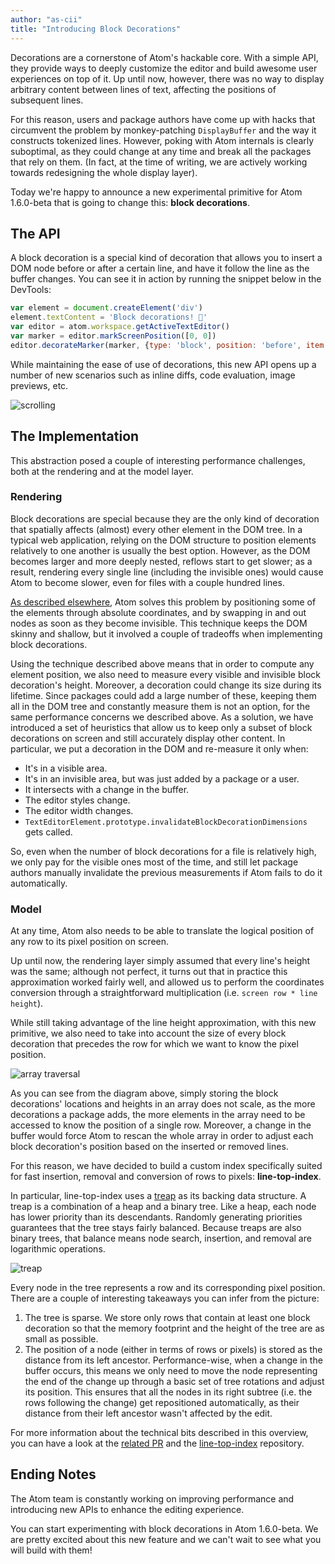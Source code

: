 ```yaml
---
author: "as-cii"
title: "Introducing Block Decorations"
---
```


Decorations are a cornerstone of Atom's hackable core. With a simple API, they provide ways to deeply customize the editor and build awesome user experiences on top of it. Up until now, however, there was no way to display arbitrary content between lines of text, affecting the positions of subsequent lines.

<!--more-->

For this reason, users and package authors have come up with hacks that circumvent the problem by monkey-patching `DisplayBuffer` and the way it constructs tokenized lines. However, poking with Atom internals is clearly suboptimal, as they could change at any time and break all the packages that rely on them. (In fact, at the time of writing, we are actively working towards redesigning the whole display layer).

Today we're happy to announce a new experimental primitive for Atom 1.6.0-beta that is going to change this: **block decorations**.

## The API

A block decoration is a special kind of decoration that allows you to insert a DOM node before or after a certain line, and have it follow the line as the buffer changes. You can see it in action by running the snippet below in the DevTools:

```js
var element = document.createElement('div')
element.textContent = 'Block decorations! 🐲'
var editor = atom.workspace.getActiveTextEditor()
var marker = editor.markScreenPosition([0, 0])
editor.decorateMarker(marker, {type: 'block', position: 'before', item: element})
```

While maintaining the ease of use of decorations, this new API opens up a number of new scenarios such as inline diffs, code evaluation, image previews, etc.

![scrolling](https://cloud.githubusercontent.com/assets/482957/12779421/2d010e22-ca68-11e5-9ffd-23d87ce42422.gif)

## The Implementation

This abstraction posed a couple of interesting performance challenges, both at the rendering and at the model layer.

### Rendering

Block decorations are special because they are the only kind of decoration that spatially affects (almost) every other element in the DOM tree. In a typical web application, relying on the DOM structure to position elements relatively to one another is usually the best option. However, as the DOM becomes larger and more deeply nested, reflows start to get slower; as a result, rendering every single line (including the invisible ones) would cause Atom to become slower, even for files with a couple hundred lines.

[As described elsewhere](/blog/2015/06/24/rendering-improvements), Atom solves this problem by positioning some of the elements through absolute coordinates, and by swapping in and out nodes as soon as they become invisible. This technique keeps the DOM skinny and shallow, but it involved a couple of tradeoffs when implementing block decorations.

Using the technique described above means that in order to compute any element position, we also need to measure every visible and invisible block decoration's height. Moreover, a decoration could change its size during its lifetime. Since packages could add a large number of these, keeping them all in the DOM tree and constantly measure them is not an option, for the same performance concerns we described above. As a solution, we have introduced a set of heuristics that allow us to keep only a subset of block decorations on screen and still accurately display other content. In particular, we put a decoration in the DOM and re-measure it only when:

- It's in a visible area.
- It's in an invisible area, but was just added by a package or a user.
- It intersects with a change in the buffer.
- The editor styles change.
- The editor width changes.
- `TextEditorElement.prototype.invalidateBlockDecorationDimensions` gets called.

So, even when the number of block decorations for a file is relatively high, we only pay for the visible ones most of the time, and still let package authors manually invalidate the previous measurements if Atom fails to do it automatically.

### Model

At any time, Atom also needs to be able to translate the logical position of any row to its pixel position on screen.

Up until now, the rendering layer simply assumed that every line's height was the same; although not perfect, it turns out that in practice this approximation worked fairly well, and allowed us to perform the coordinates conversion through a straightforward multiplication (i.e. `screen row * line height`).

While still taking advantage of the line height approximation, with this new primitive, we also need to take into account the size of every block decoration that precedes the row for which we want to know the pixel position.

![array traversal](https://cloud.githubusercontent.com/assets/482957/12779934/41ccf0ca-ca6b-11e5-85c7-2e5a8510810d.gif)

As you can see from the diagram above, simply storing the block decorations' locations and heights in an array does not scale, as the more decorations a package adds, the more elements in the array need to be accessed to know the position of a single row. Moreover, a change in the buffer would force Atom to rescan the whole array in order to adjust each block decoration's position based on the inserted or removed lines.

For this reason, we have decided to build a custom index specifically suited for fast insertion, removal and conversion of rows to pixels: **line-top-index**.

In particular, line-top-index uses a [treap](https://en.wikipedia.org/wiki/Treap) as its backing data structure. A treap is a combination of a heap and a binary tree. Like a heap, each node has lower priority than its descendants. Randomly generating priorities guarantees that the tree stays fairly balanced. Because treaps are also binary trees, that balance means node search, insertion, and removal are logarithmic operations.

![treap](https://cloud.githubusercontent.com/assets/482957/12704155/a6644952-c854-11e5-966d-05b2ebf3d070.png)

Every node in the tree represents a row and its corresponding pixel position. There are a couple of interesting takeaways you can infer from the picture:

1. The tree is sparse. We store only rows that contain at least one block decoration so that the memory footprint and the height of the tree are as small as possible.
2. The position of a node (either in terms of rows or pixels) is stored as the distance from its left ancestor. Performance-wise, when a change in the buffer occurs, this means we only need to move the node representing the end of the change up through a basic set of tree rotations and adjust its position. This ensures that all the nodes in its right subtree (i.e. the rows following the change) get repositioned automatically, as their distance from their left ancestor wasn't affected by the edit.

For more information about the technical bits described in this overview, you can have a look at the [related PR](https://github.com/atom/atom/pull/9930) and the [line-top-index](https://github.com/atom/line-top-index) repository.

## Ending Notes

The Atom team is constantly working on improving performance and introducing new APIs to enhance the editing experience.

You can start experimenting with block decorations in Atom 1.6.0-beta. We are pretty excited about this new feature and we can't wait to see what you will build with them!
